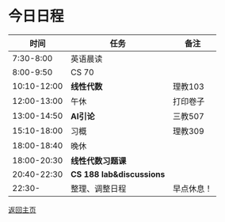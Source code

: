 # 今日日程

| 时间        | 任务     | 备注    |
| ----------- | -------- | ------- |
| 7:30-8:00   | 英语晨读 |         |
| 8:00-9:50   | CS 70   |   |
| 10:10-12:00 | **线性代数** | 理教103 |
| 12:00-13:00 | 午休     |打印卷子|
| 13:00-14:50 | **AI引论** | 三教507 |
| 15:10-18:00 | 习概|理教309|
|18:00-18:40|晚休||
|18:00-20:30| **线性代数习题课** ||
|20:40-22:30| **CS 188 lab&discussions** ||
|22:30-|整理、调整日程|早点休息！|

[返回主页](/public)